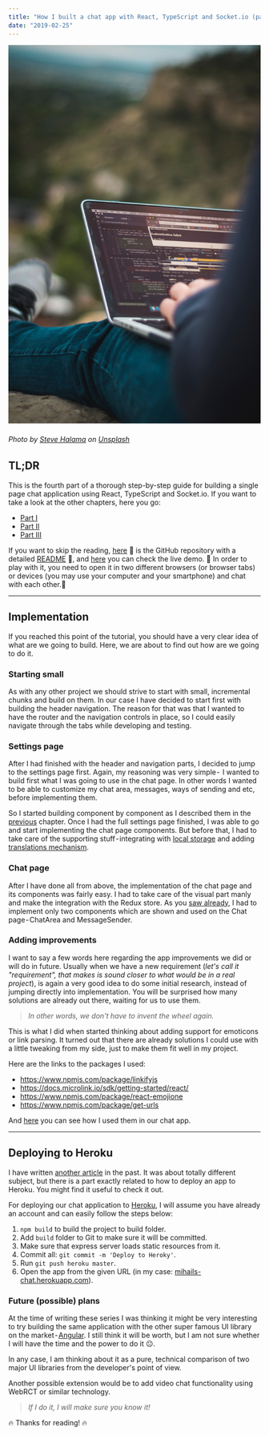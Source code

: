 ```yaml
---
title: "How I built a chat app with React, TypeScript and Socket.io (part 4)"
date: "2019-02-25"
---
```


![How I build a chat app with React, TypeScript and Socket.io (part 4)](../how-i-build-chat-app-with-react-and-typescript-part1/how-i-build-a-chat-app-head.jpeg)
###### Photo by [Steve Halama](https://unsplash.com/photos/Yhc7YGZlz3g?utm_source=unsplash&utm_medium=referral&utm_content=creditCopyText) on [Unsplash](https://unsplash.com/search/photos/coding-chat-application?utm_source=unsplash&utm_medium=referral&utm_content=creditCopyText)


## TL;DR
This is the fourth part of a thorough step-by-step guide for building a single page chat application using React, TypeScript and Socket.io. If you want to take a look at the other chapters, here you go:
 - [Part I](https://mihail-gaberov.eu/how-i-build-chat-app-with-react-and-typescript-part1/)
 - [Part II](https://mihail-gaberov.eu/how-i-build-chat-app-with-react-and-typescript-part2/)
 - [Part III](https://mihail-gaberov.eu/how-i-build-chat-app-with-react-and-typescript-part3/)

If you want to skip the reading, [here](https://github.com/mihailgaberov/chat) 💁 is the GitHub repository with a detailed [README](https://github.com/mihailgaberov/chat/blob/master/README.md) 🙌, and [here](https://mihails-chat.herokuapp.com/#/chat) you can check the live demo. 🎀 In order to play with it, you need to open it in two different browsers (or browser tabs) or devices (you may use your computer and your smartphone) and chat with each other.🎀

---
## Implementation
If you reached this point of the tutorial, you should have a very clear idea of what are we going to build. Here, we are about to find out how are we going to do it.


### Starting small
As with any other project we should strive to start with small, incremental chunks and build on them. In our case I have decided to start first with building the header navigation. The reason for that was that I wanted to have the router and the navigation controls in place, so I could easily navigate through the tabs while developing and testing.

### Settings page
After I had finished with the header and navigation parts, I decided to jump to the settings page first. Again, my reasoning was very simple -  I wanted to build first what I was going to use in the chat page. In other words I wanted to be able to customize my chat area, messages, ways of sending and etc, before implementing them.

So I started building component by component as I described them in the [previous](https://mihail-gaberov.eu/how-i-build-chat-app-with-react-and-typescript-part3/) chapter. Once I had the full settings page finished, I was able to go and start implementing the chat page components. But before that, I had to take care of the supporting stuff - integrating with [local storage](https://github.com/mihailgaberov/chat/blob/master/src/utilities/localStorageService.ts) and adding [translations mechanism](https://github.com/mihailgaberov/chat/blob/master/src/utilities/TranslationsProvider.tsx).

### Chat page
After I have done all from above, the implementation of the chat page and its components was fairly easy. I had to take care of the visual part manly and make the integration with the Redux store. As you [saw already](https://github.com/mihailgaberov/chat/blob/master/src/components/pages/Chat/ChatPage.tsx), I had to implement only two components which are shown and used on the Chat page - ChatArea and MessageSender.

### Adding improvements
I want to say a few words here regarding the app improvements we did or will do in future. Usually when we have a new requirement (_let's call it "requirement", that makes is sound closer to what would be in a real project_), is again a very good idea to do some initial research, instead of jumping directly into implementation. You will be surprised how many solutions are already out there, waiting for us to use them.

>_In other words, we don't have to invent the wheel again._

This is what I did when started thinking about adding support for emoticons or link parsing. It turned out that there are already solutions I could use with a little tweaking from my side, just to make them fit well in my project. 

Here are the links to the packages I used:

 - https://www.npmjs.com/package/linkifyjs
 - https://docs.microlink.io/sdk/getting-started/react/
 - https://www.npmjs.com/package/react-emojione
 - https://www.npmjs.com/package/get-urls

And [here](https://github.com/mihailgaberov/chat/blob/master/src/components/Message/Message.tsx) you can see how I used them in our chat app.

---

## Deploying to Heroku
I have written [another article](https://mihail-gaberov.eu/creating-twitter-bot/) in the past. It was about totally different subject, but there is a part exactly related to how to deploy an app to Heroku. You might find it useful to check it out.

For deploying our chat application to [Heroku](https://www.heroku.com/), I will assume you have already an account and can easily follow the steps below:

1. ```npm build``` to build the project to build folder.
2. Add ```build``` folder to Git to make sure it will be committed.
3. Make sure that express server loads static resources from it.
4. Commit all: ```git commit -m 'Deploy to Heroky'```.
5. Run ```git push heroku master```.
5. Open the app from the given URL (in my case: [mihails-chat.herokuapp.com](https://mihails-chat.herokuapp.com/#/chat)).

### Future (possible) plans
At the time of writing these series I was thinking it might be very interesting to try building the same application with the other super famous UI library on the market - [Angular](https://angular.io/). I still think it will be worth, but I am not sure whether I will have the time and the power to do it 😐. 

In any case, I am thinking about it as a pure, technical comparison of two major UI libraries from the developer's point of view.

Another possible extension would be to add video chat functionality using WebRCT or similar technology.

>_If I do it, I will make sure you know it!_

🔥 Thanks for reading! 🔥
